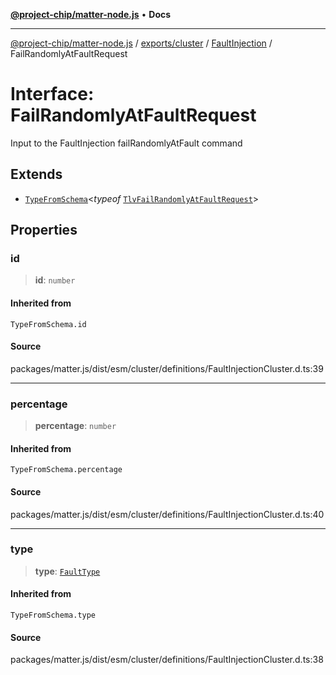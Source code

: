 [**@project-chip/matter-node.js**](../../../../../README.md) • **Docs**

***

[@project-chip/matter-node.js](../../../../../modules.md) / [exports/cluster](../../../README.md) / [FaultInjection](../README.md) / FailRandomlyAtFaultRequest

# Interface: FailRandomlyAtFaultRequest

Input to the FaultInjection failRandomlyAtFault command

## Extends

- [`TypeFromSchema`](../../../../tlv/README.md#typefromschemas)\<*typeof* [`TlvFailRandomlyAtFaultRequest`](../README.md#tlvfailrandomlyatfaultrequest)\>

## Properties

### id

> **id**: `number`

#### Inherited from

`TypeFromSchema.id`

#### Source

packages/matter.js/dist/esm/cluster/definitions/FaultInjectionCluster.d.ts:39

***

### percentage

> **percentage**: `number`

#### Inherited from

`TypeFromSchema.percentage`

#### Source

packages/matter.js/dist/esm/cluster/definitions/FaultInjectionCluster.d.ts:40

***

### type

> **type**: [`FaultType`](../enumerations/FaultType.md)

#### Inherited from

`TypeFromSchema.type`

#### Source

packages/matter.js/dist/esm/cluster/definitions/FaultInjectionCluster.d.ts:38
